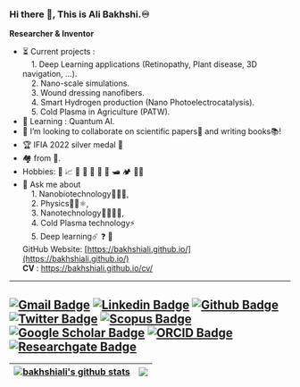 ### Hi there :vulcan_salute:, This is Ali Bakhshi.:infinity:
**Researcher & Inventor**
<!--
**bakhshiali/bakhshiali** is a ✨ _special_ ✨ repository because its `README.md` (this file) appears on your GitHub profile.

Here are some ideas to get you started:

- 🔭 I’m currently working on ...
- 🌱 I’m currently ...
- 👯 I’m looking to collaborate on ...
- 🤔 I’m looking for help with ...
- 💬 Ask me about ...
- 📫 How to reach me: ...
- 😄 Pronouns: ...
- ⚡ Fun fact: ...
-->
- :hourglass_flowing_sand: Current projects :   
&nbsp;&nbsp;&nbsp;&nbsp;1. Deep Learning applications (Retinopathy, Plant disease, 3D navigation, ...).   
&nbsp;&nbsp;&nbsp;&nbsp;2. Nano-scale simulations.   
&nbsp;&nbsp;&nbsp;&nbsp;3. Wound dressing nanofibers.   
&nbsp;&nbsp;&nbsp;&nbsp;4. Smart Hydrogen production (Nano Photoelectrocatalysis).   
&nbsp;&nbsp;&nbsp;&nbsp;5. Cold Plasma in Agriculture (PATW).   
- :mag_right: Learning : Quantum AI.
- :handshake: I’m looking to collaborate on scientific papers:scroll: and writing books:books:!
- :trophy: IFIA 2022 silver medal :2nd_place_medal:
- :houses: from :milky_way:.
- Hobbies: :musical_note: :chart_with_upwards_trend: :currency_exchange: :open_book: :electric_plug: :dart: :ping_pong: :motor_boat: :camping: :biking_man:
- 💬 Ask me about   
&nbsp;&nbsp;&nbsp;&nbsp;1. Nanobiotechnology:dna::petri_dish::pill:,   
&nbsp;&nbsp;&nbsp;&nbsp;2. Physics:telescope::satellite::atom_symbol:,   
&nbsp;&nbsp;&nbsp;&nbsp;3. Nanotechnology:man_scientist::test_tube::microscope:,   
&nbsp;&nbsp;&nbsp;&nbsp;4. Cold Plasma technology:zap:   
&nbsp;&nbsp;&nbsp;&nbsp;5. Deep learning:comet: :question: :menorah:   
GitHub Website: [https://bakhshiali.github.io/](https://bakhshiali.github.io/)   
**CV** : https://bakhshiali.github.io/cv/
---
[![Gmail Badge](https://img.shields.io/badge/-alibakhshi255255@gmail.com-c14438?style=flat&logo=Gmail&logoColor=white&link=mailto:alibakhshi255255@gmail.com)](mailto:alibakhshi255255@gmail.com) 
[![Linkedin Badge](https://img.shields.io/badge/-Ali--Bakhshi---0072b1?style=flat&logo=Linkedin&logoColor=white&link=https://www.linkedin.com/in/ali-bakhshi-/)](https://www.linkedin.com/in/ali-bakhshi-/)
[![Github Badge](https://img.shields.io/badge/-bakhshiali-grey?style=flat&logo=github&logoColor=white&link=https://github.com/bakhshiali/)](https://www.github.com/bakhshiali/) [![Twitter Badge](https://img.shields.io/badge/-Ali65029491-00acee?style=flat&logo=twitter&logoColor=white&link=https://twitter.com/Ali65029491/)](https://twitter.com/Ali65029491)
[![Scopus Badge](https://img.shields.io/badge/-Ali_Bakhshi-0072b1?style=flat&logo=Scopus&logoColor=white&link=https://www.scopus.com/authid/detail.uri?authorId=57213951717)](https://www.scopus.com/authid/detail.uri?authorId=57213951717)
[![Google Scholar Badge](https://img.shields.io/badge/-Ali_Bakhshi-0072b1?style=flat&logo=GoogleScholar&logoColor=white&link=https://scholar.google.com/citations?user=JHn_W_wAAAAJ&hl=en)](https://scholar.google.com/citations?user=JHn_W_wAAAAJ&hl=en)
[![ORCID Badge](https://img.shields.io/badge/-Ali_Bakhshi-0072b1?style=flat&logo=Orcid&logoColor=white&link=https://orcid.org/0000-0001-9825-0806)](https://orcid.org/0000-0001-9825-0806)
[![Researchgate Badge](https://img.shields.io/badge/-Ali_Bakhshi-0072b1?style=flat&logo=Researchgate&logoColor=white&link=https://www.researchgate.net/profile/Inv-Ali-Bakhshi)](https://www.researchgate.net/profile/Inv-Ali-Bakhshi)
<img src="https://komarev.com/ghpvc/?username=bakhshiali&style=flat-square&color=blue" alt=""/>
---
<!--
[![Github stats](https://github-readme-stats.vercel.app/api?username=bakhshiali&show_icons=true&include_all_commits=true)](https://github.com/bakhshiali/)
[![Top Langs](https://github-readme-stats.vercel.app/api/top-langs/?username=bakhshiali&layout=compact)](https://github.com/bakhshiali/)-->
| <a href="https://github.com/bakhshiali/"><img align="center" src="https://github-readme-stats.vercel.app/api?username=bakhshiali&show_icons=true&include_all_commits=true&theme=buefy&hide_border=true" alt="bakhshiali's github stats" /></a> | <a href="https://github.com/bakhshiali/"><img align="center" src="https://github-readme-stats.vercel.app/api/top-langs/?username=bakhshiali&layout=compact&theme=buefy&hide_border=true" /></a> |
| ------------- | ------------- |
